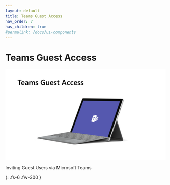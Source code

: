 ```yaml
---
layout: default
title: Teams Guest Access
nav_order: 7
has_children: true
#permalink: /docs/ui-components
---
```


# Teams Guest Access

![](/assets/images/scenario05/Scenario05_65.PNG "Scenario 06")

Inviting Guest Users via Microsoft Teams



{: .fs-6 .fw-300 }
